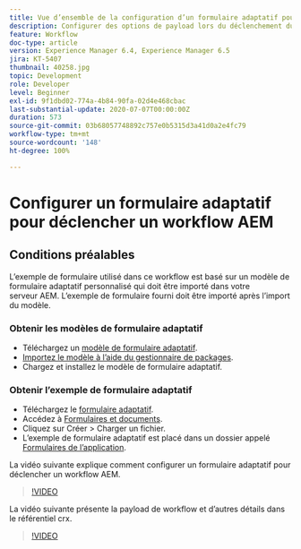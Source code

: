 ```yaml
---
title: Vue d’ensemble de la configuration d’un formulaire adaptatif pour déclencher un workflow AEM
description: Configurer des options de payload lors du déclenchement du workflow AEM à l’envoi d’un formulaire
feature: Workflow
doc-type: article
version: Experience Manager 6.4, Experience Manager 6.5
jira: KT-5407
thumbnail: 40258.jpg
topic: Development
role: Developer
level: Beginner
exl-id: 9f1dbd02-774a-4b84-90fa-02d4e468cbac
last-substantial-update: 2020-07-07T00:00:00Z
duration: 573
source-git-commit: 03b68057748892c757e0b5315d3a41d0a2e4fc79
workflow-type: tm+mt
source-wordcount: '148'
ht-degree: 100%

---
```


# Configurer un formulaire adaptatif pour déclencher un workflow AEM

## Conditions préalables

L’exemple de formulaire utilisé dans ce workflow est basé sur un modèle de formulaire adaptatif personnalisé qui doit être importé dans votre serveur AEM. L’exemple de formulaire fourni doit être importé après l’import du modèle.

### Obtenir les modèles de formulaire adaptatif

* Téléchargez un [modèle de formulaire adaptatif](assets/af-form-template.zip).
* [Importez le modèle à l’aide du gestionnaire de packages](http://localhost:4502/crx/packmgr/index.jsp).
* Chargez et installez le modèle de formulaire adaptatif.

### Obtenir l’exemple de formulaire adaptatif

* Téléchargez le [formulaire adaptatif](assets/peak-application-form.zip).
* Accédez à [Formulaires et documents](http://localhost:4502/aem/forms.html/content/dam/formsanddocuments).
* Cliquez sur Créer > Charger un fichier.
* L’exemple de formulaire adaptatif est placé dans un dossier appelé [Formulaires de l’application](http://localhost:4502/aem/forms.html/content/dam/formsanddocuments/applicationforms).

La vidéo suivante explique comment configurer un formulaire adaptatif pour déclencher un workflow AEM.
>[!VIDEO](https://video.tv.adobe.com/v/40258?quality=12&learn=on)

La vidéo suivante présente la payload de workflow et d’autres détails dans le référentiel crx.

>[!VIDEO](https://video.tv.adobe.com/v/40259?quality=12&learn=on)
